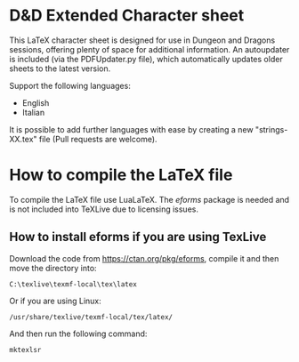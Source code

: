 # D&D Extended Character sheet

This LaTeX character sheet is designed for use in Dungeon and Dragons sessions, offering plenty of space for additional information.
An autoupdater is included (via the PDFUpdater.py file), which automatically updates older sheets to the latest version.

Support the following languages:
 - English
 - Italian

It is possible to add further languages with ease by creating a new "strings-XX.tex" file (Pull requests are welcome).

# How to compile the LaTeX file
To compile the LaTeX file use LuaLaTeX.
The _eforms_ package is needed and is not included into TeXLive due to licensing issues.

## How to install eforms if you are using TexLive
Download the code from https://ctan.org/pkg/eforms, compile it and then move the directory into:

```C:\texlive\texmf-local\tex\latex```

Or if you are using Linux:

```/usr/share/texlive/texmf-local/tex/latex/```

And then run the following command:

```mktexlsr```
